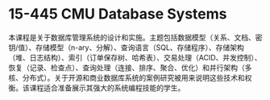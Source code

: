 # 15-445 CMU Database Systems

本课程是关于数据库管理系统的设计和实施。主题包括数据模型（关系、文档、密钥/值）、存储模型（n-ary、分解）、查询语言（SQL、存储程序）、存储架构（堆、日志结构）、索引（订单保存树、哈希表）、交易处理（ACID、并发控制）、恢复（记录、检查点）、查询处理（连接、排序、聚合、优化）和并行架构（多核、分布式）。关于开源和商业数据库系统的案例研究被用来说明这些技术和权衡。该课程适合准备展示其强大的系统编程技能的学生。

